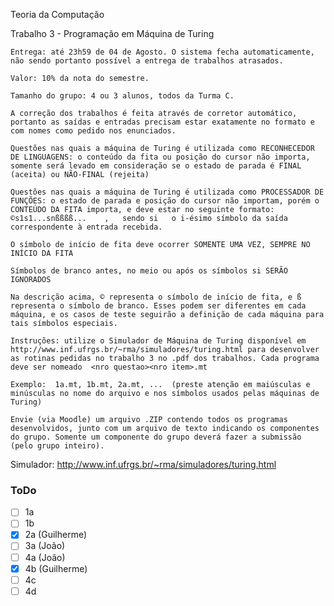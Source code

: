 Teoria da Computação

Trabalho 3 - Programação em Máquina de Turing

    Entrega: até 23h59 de 04 de Agosto. O sistema fecha automaticamente, não sendo portanto possível a entrega de trabalhos atrasados.
    
    Valor: 10% da nota do semestre.
    
    Tamanho do grupo: 4 ou 3 alunos, todos da Turma C.

    A correção dos trabalhos é feita através de corretor automático, portanto as saídas e entradas precisam estar exatamente no formato e com nomes como pedido nos enunciados.

    Questões nas quais a máquina de Turing é utilizada como RECONHECEDOR DE LINGUAGENS: o conteúdo da fita ou posição do cursor não importa, somente será levado em consideração se o estado de parada é FINAL (aceita) ou NÃO-FINAL (rejeita)

    Questões nas quais a máquina de Turing é utilizada como PROCESSADOR DE FUNÇÕES: o estado de parada e posição do cursor não importam, porém o CONTEÚDO DA FITA importa, e deve estar no seguinte formato:
    ©s1s1...snßßßß...    ,   sendo si   o i-ésimo símbolo da saída correspondente à entrada recebida.

    O símbolo de início de fita deve ocorrer SOMENTE UMA VEZ, SEMPRE NO INÍCIO DA FITA
    
    Símbolos de branco antes, no meio ou após os símbolos si SERÃO IGNORADOS
    
    Na descrição acima, © representa o símbolo de início de fita, e ß representa o símbolo de branco. Esses podem ser diferentes em cada máquina, e os casos de teste seguirão a definição de cada máquina para tais símbolos especiais.

    Instruções: utilize o Simulador de Máquina de Turing disponível em http://www.inf.ufrgs.br/~rma/simuladores/turing.html para desenvolver as rotinas pedidas no trabalho 3 no .pdf dos trabalhos. Cada programa deve ser nomeado  <nro questao><nro item>.mt
    
    Exemplo:  1a.mt, 1b.mt, 2a.mt, ...  (preste atenção em maiúsculas e minúsculas no nome do arquivo e nos símbolos usados pelas máquinas de Turing)
    
    Envie (via Moodle) um arquivo .ZIP contendo todos os programas desenvolvidos, junto com um arquivo de texto indicando os componentes do grupo. Somente um componente do grupo deverá fazer a submissão (pelo grupo inteiro).

Simulador:
http://www.inf.ufrgs.br/~rma/simuladores/turing.html

### ToDo

- [ ] 1a
- [ ] 1b
- [X] 2a (Guilherme)
- [ ] 3a (João)
- [ ] 4a (João)
- [X] 4b (Guilherme)
- [ ] 4c
- [ ] 4d
